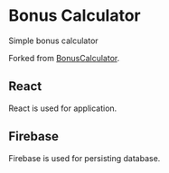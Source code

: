 # Bonus Calculator

Simple bonus calculator

Forked from [BonusCalculator](https://github.com/narayanvaishali/bonuscalculator).

## React

React is used for application.

## Firebase

Firebase is used for persisting database.
